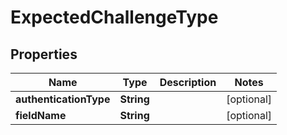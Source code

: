 # ExpectedChallengeType

## Properties
Name | Type | Description | Notes
------------ | ------------- | ------------- | -------------
**authenticationType** | **String** |  |  [optional]
**fieldName** | **String** |  |  [optional]
